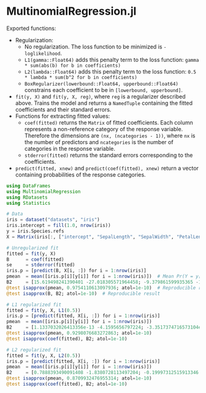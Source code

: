 # MultinomialRegression.jl

Exported functions:

- Regularization:
    - No regularization. The loss function to be minimized is `-loglikelihood`.
    - `L1(gamma::Float64)` adds this penalty term to the loss function: `gamma * sum(abs(b) for b in coefficients)`
    - `L2(lambda::Float64)` adds this penalty term to the loss function: `0.5 * lambda * sum(b^2 for b in coefficients)`
    - `BoxRegularizer(lowerbound::Float64, upperbound::Float64)` constrains each coefficient to be in `[lowerbound, upperbound]`.
- `fit(y, X)` and `fit(y, X, reg)`, where `reg` is a regularizer described above. Trains the model and returns a `NamedTuple` containing the fitted coefficients and their standard errors.
- Functions for extracting fitted values:
    - `coef(fitted)` returns the `Matrix` of fitted coefficients. Each column represents a non-reference category of the response variable. Therefore the dimensions are `(nx, (ncategories - 1))`, where `nx` is the number of predictors and `ncategories` is the number of categories in the response variable. 
    - `stderror(fitted)` returns the standard errors corresponding to the coefficients.
- `predict(fitted, xnew)` and `predict(coef(fitted), xnew)` return a vector containing probabilities of the response categories.


```julia
using DataFrames
using MultinomialRegression
using RDatasets
using Statistics

# Data
iris = dataset("datasets", "iris")
iris.intercept = fill(1.0, nrow(iris))
y = iris.Species.refs
X = Matrix(iris[:, ["intercept", "SepalLength", "SepalWidth", "PetalLength", "PetalWidth"]])

# Unregularized fit
fitted = fit(y, X)
B      = coef(fitted)
se     = stderror(fitted)
iris.p = [predict(B, X[i, :]) for i = 1:nrow(iris)]
pmean  = mean([iris.p[i][y[i]] for i = 1:nrow(iris)])  # Mean Pr(Y = y[i])
B2     = [15.619498241390401 -27.018305571964458; -9.379861599935365 -11.84508179488949; -23.8502281938097 -30.531115207983206; 36.95799897683483 46.38738413069437; 10.435998075531359 28.722134963206237]
@test isapprox(pmean, 0.9754110613097936; atol=1e-10)  # Reproducible result
@test isapprox(B, B2; atol=1e-10)  # Reproducible result

# L1 regularized fit
fitted = fit(y, X, L1(0.5))
iris.p = [predict(fitted, X[i, :]) for i = 1:nrow(iris)]
pmean  = mean([iris.p[i][y[i]] for i = 1:nrow(iris)])
B2     = [1.1337032026413356e-13 -4.1595656797224; -3.3517374716573104e-14 -2.592612567654327; -2.5053234563377544 -5.433956245273727; 2.7956161747325914 6.684344249687155; 1.9299797966004742e-14 5.844993378673247]
@test isapprox(pmean, 0.9298076683272863; atol=1e-10)
@test isapprox(coef(fitted), B2; atol=1e-10)

# L2 regularized fit
fitted = fit(y, X, L2(0.5))
iris.p = [predict(fitted, X[i, :]) for i = 1:nrow(iris)]
pmean  = mean([iris.p[i][y[i]] for i = 1:nrow(iris)])
B2     = [0.7888393490091408 -1.8380728113497204; -0.19997312515913346 -1.9817654634065198; -1.8211924718875678 -3.078841490380221; 2.184073665201137 4.507890037838481; -0.23844731040849787 3.403432115649799]
@test isapprox(pmean, 0.8709932476955314; atol=1e-10)
@test isapprox(coef(fitted), B2; atol=1e-10)
```